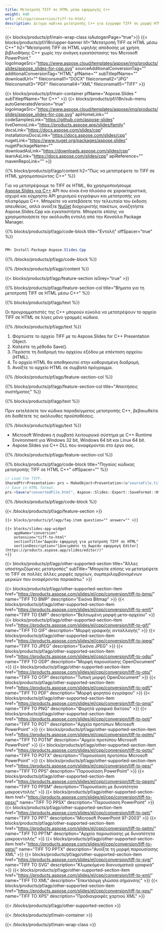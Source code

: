 ```yaml
---
title: Μετατροπή TIFF σε HTML μέσω εφαρμογής C++
weight: 440
url: /el/cpp/conversion/tiff-to-html/ 
description: Δείγμα κώδικα μετατροπής C++ για έγγραφο TIFF σε μορφή HTML. Χρησιμοποιήστε παράδειγμα κώδικα για ομαδική μετατροπή TIFF σε HTML σε οποιαδήποτε εφαρμογή C++.
---
```


{{< blocks/products/pf/main-wrap-class isAutogenPage="true">}}
{{< blocks/products/pf/i18n/upper-banner h1="Μετατροπή TIFF σε HTML μέσω C++" h2="Μετατροπή TIFF σε HTML υψηλής απόδοσης με χρήση βιβλιοθήκης C++ χωρίς την ανάγκη εγκατάστασης του Microsoft PowerPoint." logoImageSrc="https://www.aspose.cloud/templates/aspose/img/products/slides/aspose_slides-for-cpp.svg" sourceAdditionalConversionTag="" additionalConversionTag="HTML" pfName="" subTitlepfName="" downloadUrl="" fileiconsmall1="DOCX" fileiconsmall2="JPG" fileiconsmall3="PDF" fileiconsmall4="XML" fileiconsmall5="TIFF" >}}

{{< blocks/products/pf/main-container pfName="Aspose.Slides " subTitlepfName="for C++" >}}
{{< blocks/products/pf/i18n/sub-menu autoGeneratedVersion="true" logoImageSrc="https://www.aspose.cloud/templates/aspose/img/products/slides/aspose_slides-for-cpp.svg" apiHomeLink="" codeSamplesLink="https://github.com/aspose-slides" liveDemosLink="https://products.aspose.app/slides/family" docsLink="https://docs.aspose.com/slides/cpp" installationsDocsLink="https://docs.aspose.com/slides/cpp" nugetLink="https://www.nuget.org/packages/aspose.slides" nugetPackageName="" downloadAsLink="https://downloads.aspose.com/slides/cpp" learnAsLink="https://docs.aspose.com/slides/cpp" apiReference="" mavenRepoLink="" >}}

{{% blocks/products/pf/agp/content h2="Πώς να μετατρέψετε το TIFF σε HTML χρησιμοποιώντας C++" %}}

 Για να μετατρέψουμε το TIFF σε HTML, θα χρησιμοποιήσουμε
 [Aspose.Slides για C++](https://products.aspose.com/slides/el/cpp)
 API που είναι ένα πλούσιο σε χαρακτηριστικά, ισχυρό και εύχρηστο API χειρισμού εγγράφων και μετατροπής για πλατφόρμα C++. Μπορείτε να κατεβάσετε την τελευταία του έκδοση απευθείας, απλά ανοίξτε
 [NuGet](https://www.nuget.org/packages/aspose.slides)
 διαχειριστής πακέτων, αναζητήστε
 Aspose.Slides.Cpp
 και εγκαταστήστε. Μπορείτε επίσης να χρησιμοποιήσετε την ακόλουθη εντολή από την Κονσόλα Package Manager.

{{% blocks/products/pf/agp/code-block title="Εντολή" offSpacer="true" %}}

```cs

PM> Install-Package Aspose.Slides.Cpp

```

{{% /blocks/products/pf/agp/code-block %}}

{{% /blocks/products/pf/agp/content %}}

{{< blocks/products/pf/agp/feature-section isGrey="true" >}}

{{% blocks/products/pf/agp/feature-section-col title="Βήματα για τη μετατροπή TIFF σε HTML μέσω C++" %}}

{{% blocks/products/pf/agp/text %}}

 Οι προγραμματιστές της C++ μπορούν εύκολα να μετατρέψουν το αρχείο TIFF σε HTML σε λίγες μόνο γραμμές κώδικα.

{{% /blocks/products/pf/agp/text %}}

1. Φορτώστε το αρχείο TIFF με το Aspose.Slides for C++ Presentation Object.
1. Καλέστε τη μέθοδο Save().
1. Περάστε τη διαδρομή του αρχείου εξόδου με επέκταση αρχείου (HTML).
1. Το αρχείο HTML θα αποθηκευτεί στην καθορισμένη διαδρομή.
1. Ανοίξτε το αρχείο HTML σε συμβατό πρόγραμμα.

{{% /blocks/products/pf/agp/feature-section-col %}}

{{% blocks/products/pf/agp/feature-section-col title="Απαιτήσεις συστήματος" %}}

{{% blocks/products/pf/agp/text %}}

 Πριν εκτελέσετε τον κώδικα παραδείγματος μετατροπής C++, βεβαιωθείτε ότι διαθέτετε τις ακόλουθες προϋποθέσεις.

{{% /blocks/products/pf/agp/text %}}

- Microsoft Windows ή συμβατό λειτουργικό σύστημα με C++ Runtime Environment για Windows 32 bit, Windows 64 bit και Linux 64 bit.
- Aspose.Slides για C++ DLL που αναφέρονται στο έργο σας.

{{% /blocks/products/pf/agp/feature-section-col %}}

{{% blocks/products/pf/agp/code-block title="Πηγαίος κώδικας μετατροπής TIFF σε HTML C++" offSpacer="" %}}

```cs
// Load the TIFF.
SharedPtr<Presentation> prs = MakeObject<Presentation>(u"sourceFile.tiff");
// Save in HTML format.
prs->Save(u"convertedFile.html", Aspose::Slides::Export::SaveFormat::Html);

```

{{% /blocks/products/pf/agp/code-block %}}

{{< /blocks/products/pf/agp/feature-section >}}

    {{< blocks/products/pf/agp/faq-item question="" answer="" >}}
 

<!-- aboutfile Starts -->

<!-- aboutfile Ends -->

    {{< blocks/slides-app-widget 
        appName="conversion"
        extension="tiff-to-html"
        sectionTitle="Δωρεάν εφαρμογή για μετατροπή TIFF σε HTML" 
        sectionDescription="[Δοκιμάστε τη δωρεάν εφαρμογή Editor](https://products.aspose.app/slides/editor/)" 
    >}}
    
{{< blocks/products/pf/agp/other-supported-section title="Άλλες υποστηριζόμενες μετατροπές" subTitle="Μπορείτε επίσης να μετατρέψετε το TIFF σε πολλές άλλες μορφές αρχείων, συμπεριλαμβανομένων μερικών που αναφέρονται παρακάτω." >}}

{{< blocks/products/pf/agp/other-supported-section-item href="https://products.aspose.com/slides/el/cpp/conversion/tiff-to-bmp/" name="TIFF TO BMP" description="Εικόνα Bitmap" >}}
{{< blocks/products/pf/agp/other-supported-section-item href="https://products.aspose.com/slides/el/cpp/conversion/tiff-to-emf/" name="TIFF TO EMF" description="Βελτιωμένη μορφή μετα-αρχείου" >}}
{{< blocks/products/pf/agp/other-supported-section-item href="https://products.aspose.com/slides/el/cpp/conversion/tiff-to-gif/" name="TIFF TO GIF" description="Μορφή γραφικής ανταλλαγής" >}}
{{< blocks/products/pf/agp/other-supported-section-item href="https://products.aspose.com/slides/el/cpp/conversion/tiff-to-jpeg/" name="TIFF TO JPEG" description="Εικόνα JPEG" >}}
{{< blocks/products/pf/agp/other-supported-section-item href="https://products.aspose.com/slides/el/cpp/conversion/tiff-to-odp/" name="TIFF TO ODP" description="Μορφή παρουσίασης OpenDocument" >}}
{{< blocks/products/pf/agp/other-supported-section-item href="https://products.aspose.com/slides/el/cpp/conversion/tiff-to-otp/" name="TIFF TO OTP" description="Τυπική μορφή OpenDocument" >}}
{{< blocks/products/pf/agp/other-supported-section-item href="https://products.aspose.com/slides/el/cpp/conversion/tiff-to-pdf/" name="TIFF TO PDF" description="Μορφή φορητού εγγράφου" >}}
{{< blocks/products/pf/agp/other-supported-section-item href="https://products.aspose.com/slides/el/cpp/conversion/tiff-to-png/" name="TIFF TO PNG" description="Φορητά γραφικά δικτύου" >}}
{{< blocks/products/pf/agp/other-supported-section-item href="https://products.aspose.com/slides/el/cpp/conversion/tiff-to-pot/" name="TIFF TO POT" description="Αρχεία προτύπων Microsoft PowerPoint" >}}
{{< blocks/products/pf/agp/other-supported-section-item href="https://products.aspose.com/slides/el/cpp/conversion/tiff-to-potm/" name="TIFF TO POTM" description="Αρχείο προτύπου Microsoft PowerPoint" >}}
{{< blocks/products/pf/agp/other-supported-section-item href="https://products.aspose.com/slides/el/cpp/conversion/tiff-to-potx/" name="TIFF TO POTX" description="Παρουσίαση προτύπου Microsoft PowerPoint" >}}
{{< blocks/products/pf/agp/other-supported-section-item href="https://products.aspose.com/slides/el/cpp/conversion/tiff-to-pps/" name="TIFF TO PPS" description="Παρουσίαση PowerPoint" >}}
{{< blocks/products/pf/agp/other-supported-section-item href="https://products.aspose.com/slides/el/cpp/conversion/tiff-to-ppsm/" name="TIFF TO PPSM" description="Παρουσίαση με δυνατότητα μακροεντολής" >}}
{{< blocks/products/pf/agp/other-supported-section-item href="https://products.aspose.com/slides/el/cpp/conversion/tiff-to-ppsx/" name="TIFF TO PPSX" description="Παρουσίαση PowerPoint" >}}
{{< blocks/products/pf/agp/other-supported-section-item href="https://products.aspose.com/slides/el/cpp/conversion/tiff-to-ppt/" name="TIFF TO PPT" description="Microsoft PowerPoint 97-2003" >}}
{{< blocks/products/pf/agp/other-supported-section-item href="https://products.aspose.com/slides/el/cpp/conversion/tiff-to-pptm/" name="TIFF TO PPTM" description="Αρχείο παρουσίασης με δυνατότητα μακροεντολής" >}}
{{< blocks/products/pf/agp/other-supported-section-item href="https://products.aspose.com/slides/el/cpp/conversion/tiff-to-pptx/" name="TIFF TO PPTX" description="Ανοίξτε τη μορφή παρουσίασης XML" >}}
{{< blocks/products/pf/agp/other-supported-section-item href="https://products.aspose.com/slides/el/cpp/conversion/tiff-to-svg/" name="TIFF TO SVG" description="Κλιμακόμενα διανυσματικά γραφικά" >}}
{{< blocks/products/pf/agp/other-supported-section-item href="https://products.aspose.com/slides/el/cpp/conversion/tiff-to-xml/" name="TIFF TO XML" description="Επεκτάσιμη γλώσσα σήμανσης" >}}
{{< blocks/products/pf/agp/other-supported-section-item href="https://products.aspose.com/slides/el/cpp/conversion/tiff-to-xps/" name="TIFF TO XPS" description="Προδιαγραφές χαρτιού XML" >}}

{{< /blocks/products/pf/agp/other-supported-section >}}

{{< /blocks/products/pf/main-container >}}
    
{{< /blocks/products/pf/main-wrap-class >}}